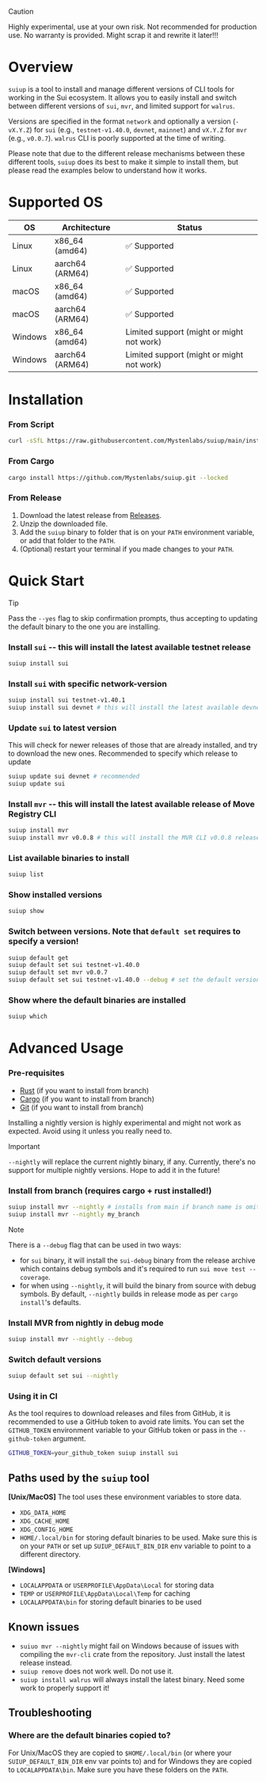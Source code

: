 > [!CAUTION] 
> Highly experimental, use at your own risk. Not recommended for production use. No warranty is provided. Might scrap it and rewrite it later!!!

# Overview
`suiup` is a tool to install and manage different versions of CLI tools for working in the Sui ecosystem. It allows you to easily install and switch between different versions of `sui`, `mvr`, and limited support for `walrus`.

Versions are specified in the format `network` and optionally a version (`-vX.Y.Z`) for `sui` (e.g., `testnet-v1.40.0`, `devnet`, `mainnet`) and `vX.Y.Z` for `mvr` (e.g., `v0.0.7`).
`walrus` CLI is poorly supported at the time of writing.

Please note that due to the different release mechanisms between these different tools, `suiup` does its best to make it simple to install them, but please read the examples below to understand how it works.

# Supported OS

| OS       | Architecture      | Status         |
|----------|-------------------|----------------|
| Linux    | x86_64 (amd64)    | ✅ Supported   |
| Linux    | aarch64 (ARM64)   | ✅ Supported   |
| macOS    | x86_64 (amd64)    | ✅ Supported   |
| macOS    | aarch64 (ARM64)   | ✅ Supported   |
| Windows  | x86_64 (amd64)    | Limited support (might or might not work) |
| Windows  | aarch64 (ARM64)   | Limited support (might or might not work) |

# Installation

### From Script
```bash
curl -sSfL https://raw.githubusercontent.com/Mystenlabs/suiup/main/install.sh | sh
```

### From Cargo
```bash
cargo install https://github.com/Mystenlabs/suiup.git --locked
```

### From Release

1. Download the latest release from [Releases](https://github.com/Mystenlabs/suiup/releases).
2. Unzip the downloaded file.
3. Add the `suiup` binary to folder that is on your `PATH` environment variable, or add that folder to the `PATH`.
4. (Optional) restart your terminal if you made changes to your `PATH`.

# Quick Start

> [!TIP]
> Pass the `--yes` flag to skip confirmation prompts, thus accepting to updating the default binary to the one you are installing.

### Install `sui` -- this will install the latest available testnet release
```bash
suiup install sui
```

### Install `sui` with specific network-version
```bash
suiup install sui testnet-v1.40.1
suiup install sui devnet # this will install the latest available devnet release
```

### Update `sui` to latest version
This will check for newer releases of those that are already installed, and try to download the new ones. Recommended to specify which release to update
```bash
suiup update sui devnet # recommended
suiup update sui
```

### Install `mvr` -- this will install the latest available release of Move Registry CLI
```bash
suiup install mvr
suiup install mvr v0.0.8 # this will install the MVR CLI v0.0.8 release
```

### List available binaries to install
```bash
suiup list
```

### Show installed versions
```bash
suiup show
```

### Switch between versions. Note that `default set` requires to specify a version!
```bash
suiup default get
suiup default set sui testnet-v1.40.0
suiup default set mvr v0.0.7
suiup default set sui testnet-v1.40.0 --debug # set the default version to be the sui-debug binary
```

### Show where the default binaries are installed
```bash
suiup which
```

# Advanced Usage

### Pre-requisites
- [Rust](https://www.rust-lang.org/tools/install) (if you want to install from branch)
- [Cargo](https://doc.rust-lang.org/cargo/getting-started/installation.html) (if you want to install from branch)
- [Git](https://git-scm.com/downloads) (if you want to install from branch)

Installing a nightly version is highly experimental and might not work as expected. Avoid using it unless you really need to.

> [!IMPORTANT]
> `--nightly` will replace the current nightly binary, if any. Currently, there's no support for multiple nightly versions. Hope to add it in the future!

### Install from branch (requires cargo + rust installed!)
```bash
suiup install mvr --nightly # installs from main if branch name is omitted
suiup install mvr --nightly my_branch
```
> [!NOTE]
> There is a `--debug` flag that can be used in two ways:
> - for `sui` binary, it will install the `sui-debug` binary from the release archive which contains debug symbols and it's required to run `sui move test --coverage`.
> - for when using `--nightly`, it will build the binary from source with debug symbols. By default, `--nightly` builds in release mode as per `cargo install`'s defaults.

### Install MVR from nightly in debug mode
```bash
suiup install mvr --nightly --debug
```

### Switch default versions
```bash
suiup default set sui --nightly
```

### Using it in CI
As the tool requires to download releases and files from GitHub, it is recommended to use a GitHub token to avoid rate limits. You can set the `GITHUB_TOKEN` environment variable to your GitHub token or pass in the `--github-token` argument.

```bash
GITHUB_TOKEN=your_github_token suiup install sui
```

## Paths used by the `suiup` tool

**[Unix/MacOS]**
The tool uses these environment variables to store data.
- `XDG_DATA_HOME`
- `XDG_CACHE_HOME`
- `XDG_CONFIG_HOME`
- `HOME/.local/bin` for storing default binaries to be used. Make sure this is on your `PATH` or set up `SUIUP_DEFAULT_BIN_DIR` env variable to point to a different directory.

**[Windows]**
- `LOCALAPPDATA` or `USERPROFILE\AppData\Local` for storing data
- `TEMP` or `USERPROFILE\AppData\Local\Temp` for caching
- `LOCALAPPDATA\bin` for storing default binaries to be used

## Known issues
- `suiuo mvr --nightly` might fail on Windows because of issues with compiling the `mvr-cli` crate from the repository. Just install the latest release instead.
- `suiup remove` does not work well. Do not use it.
- `suiup install walrus` will always install the latest binary. Need some work to properly support it!

## Troubleshooting

### Where are the default binaries copied to?

For Unix/MacOS they are copied to `$HOME/.local/bin` (or where your `SUIUP_DEFAULT_BIN_DIR` env var points to) and for Windows they are copied to `LOCALAPPDATA\bin`. Make sure you have these folders on the `PATH`.
